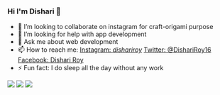 ### Hi I'm Dishari 👋


- 👯 I’m looking to collaborate on instagram for craft-origami purpose
- 🤔 I’m looking for help with app development
- 💬 Ask me about web development
- 📫 How to reach me: [Instagram: _dishariroy_](https://www.instagram.com/_dishariroy_/)
[Twitter: @DishariRoy16](https://twitter.com/DishariRoy16)
 [Facebook: Dishari Roy](https://www.facebook.com/dishari.roy.2000)
- ⚡ Fun fact: I do sleep all the day without any work
<img src="https://github-readme-stats.vercel.app/api?username=dishariroy&show_icons=true&theme=radical">
<img src="https://github-readme-stats.vercel.app/api/top-langs/?username=dishariroy">
<img src="https://camo.githubusercontent.com/785c0e9d0ace49908b602c13bbc54b7a509df1a271a1d38ec861c92733cfb21a/68747470733a2f2f6b6f6d617265762e636f6d2f67687076632f3f757365726e616d653d6162686973656b6d616974693139266c6162656c3d50726f66696c65253230766965777326636f6c6f723d306537356236267374796c653d666c6174"

